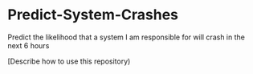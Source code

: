 # Predict-System-Crashes
Predict the likelihood that a system I am responsible for will crash in the next 6 hours

[Describe how to use this repository)
